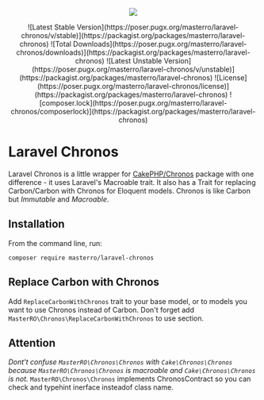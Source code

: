<p align="center">
<img src="https://laravel.com/assets/img/components/logo-laravel.svg">
</p>

<p align="center">
![Latest Stable Version](https://poser.pugx.org/masterro/laravel-chronos/v/stable)](https://packagist.org/packages/masterro/laravel-chronos)
![Total Downloads](https://poser.pugx.org/masterro/laravel-chronos/downloads)](https://packagist.org/packages/masterro/laravel-chronos)
![Latest Unstable Version](https://poser.pugx.org/masterro/laravel-chronos/v/unstable)](https://packagist.org/packages/masterro/laravel-chronos)
![License](https://poser.pugx.org/masterro/laravel-chronos/license)](https://packagist.org/packages/masterro/laravel-chronos)
![composer.lock](https://poser.pugx.org/masterro/laravel-chronos/composerlock)](https://packagist.org/packages/masterro/laravel-chronos)
</p>

# Laravel Chronos

Laravel Chronos is a little wrapper for [CakePHP/Chronos](https://github.com/cakephp/chronos) package with one difference - it uses Laravel's Macroable trait.
It also has a Trait for replacing Carbon/Carbon with Chronos for Eloquent models.
Chronos is like Carbon but _Immutable_ and _Macroable_.

## Installation

From the command line, run:

```
composer require masterro/laravel-chronos
```

## Replace Carbon with Chronos
Add `ReplaceCarbonWithChronos` trait to your base model, or to models you want to use Chronos instead of Carbon.
Don't forget add `MasterRO\Chronos\ReplaceCarbonWithChronos` to use section.


## Attention 
*Dont't confuse `MasterRO\Chronos\Chronos` with `Cake\Chronos\Chronos` because `MasterRO\Chronos\Chronos` is macroable and `Cake\Chronos\Chronos` is not.*
 `MasterRO\Chronos\Chronos` implements ChronosContract so you can check and typehint inerface insteadof class name.